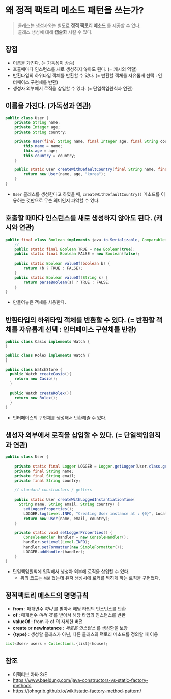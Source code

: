 # 왜 정적 팩토리 메소드 패턴을 쓰는가?
> 클래스는 생성자와는 별도로 __정적 팩토리 메소드__ 를 제공할 수 있다.   
> 클래스 생성에 대해 __캡슐화__ 시킬 수 있다.

## 장점
* 이름을 가진다. (= 가독성이 상승)
* 호출때마다 인스턴스를 새로 생성하지 않아도 된다. (= 캐시의 역할)
* 반환타입의 하위타입 객체를 반환할 수 있다. (= 반환할 객체를 자유롭게 선택 : 인터페이스 구현체를 반환)
* 생성자 외부에서 로직을 삽입할 수 있다. (= 단일책임원칙과 연관)

## 이름을 가진다. (가독성과 연관)
```java
public class User {
    private String name;
    private Integer age;
    private String country;

    private User(final String name, final Integer age, final String country) {
        this.name = name;
        this.age = age;
        this.country = country;
    }

    public static User createWithDefaultCountry(final String name, final Integer age){
        return new User(name, age, "korea");
    }
}
```
* `User` 클래스를 생성한다고 하였을 때, `createWithDefaultCountry()` 메소드를 이용하는 것만으로 무슨 의미인지 파악할 수 있다.

## 호출할 때마다 인스턴스를 새로 생성하지 않아도 된다. (캐시와 연관)
```java
public final class Boolean implements java.io.Serializable, Comparable<Boolean>{
    // 
    public static final Boolean TRUE = new Boolean(true);
    public static final Boolean FALSE = new Boolean(false);
    
    public static Boolean valueOf(boolean b) {
        return (b ? TRUE : FALSE);
    }
    public static Boolean valueOf(String s) {
        return parseBoolean(s) ? TRUE : FALSE;
    }
}
```
* 만들어놓은 객체를 사용한다.

## 반환타입의 하위타입 객체를 반환할 수 있다. (= 반환할 객체를 자유롭게 선택 : 인터페이스 구현체를 반환)
```java
public class Casio implements Watch {
}

public class Rolex implements Watch {
}

public class WatchStore {
  public Watch createCasio(){
    return new Casio();
  }
  
  public Watch createRolex(){
    return new Rolex();
  }
}
```
* 인터페이스의 구현체를 생성해서 반환해줄 수 있다.

## 생성자 외부에서 로직을 삽입할 수 있다. (= 단일책임원칙과 연관)
```java
public class User {
     
    private static final Logger LOGGER = Logger.getLogger(User.class.getName());
    private final String name;
    private final String email;
    private final String country;
     
    // standard constructors / getters
     
    public static User createWithLoggedInstantiationTime(
      String name, String email, String country) {
        setLoggerProperties();
        LOGGER.log(Level.INFO, "Creating User instance at : {0}", LocalTime.now());
        return new User(name, email, country);
    }
     
    private static void setLoggerProperties() {
        ConsoleHandler handler = new ConsoleHandler();
        handler.setLevel(Level.INFO);
        handler.setFormatter(new SimpleFormatter());
        LOGGER.addHandler(handler);
    }
}
```
* 단일책임원칙에 입각해서 생성자 외부에 로직을 삽입할 수 있다.
  * 위의 코드는 `복붙` 했는데 유저 생성시에 로커를 찍히게 하는 로직을 구현했다.

## 정적팩토리 메소드의 명명규칙
* __from__ : 매개변수 _하나_ 를 받아서 해당 타입의 인스턴스를 반환
* __of__ : 매개변수 _여러 개_ 를 받아서 해당 타입의 인스턴스를 반환
* __valueOf__ : from 과 of 의 자세한 버전
* __create__ or __newInstance__ : _새로운 인스턴스_ 를 생성함을 보장
* __{type}__ : 생성할 클래스가 아닌, 다른 클래스의 팩토리 메소드를 정의할 때 이용
```java
List<User> users = Collections.{list}(house);
```

## 참조
* 이펙티브 자바 3/E
* https://www.baeldung.com/java-constructors-vs-static-factory-methods
* https://johngrib.github.io/wiki/static-factory-method-pattern/
